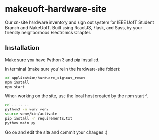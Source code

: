 # makeuoft-hardware-site
Our on-site hardware inventory and sign out system for IEEE UofT Student Branch and MakeUofT. Built using ReactJS, Flask, and Sass, by your friendly neighborhood Electronics Chapter.

## Installation
Make sure you have Python 3 and pip installed.

In terminal (make sure you're in the hardware-site folder):

```bash
cd application/hardware_signout_react
npm install
npm start
```
When working on the site, use the local host created by the npm start ^.

```bash
cd .. .. ..
python3 -m venv venv
source venv/bin/activate
pip install -r requirements.txt
python main.py
```

Go on and edit the site and commit your changes :)



